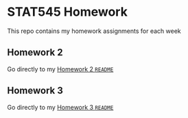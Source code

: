 # STAT545 Homework

This repo contains my homework assignments for each week

## Homework 2
Go directly to my [Homework 2 `README`](hw02/README.md)

## Homework 3
Go directly to my [Homework 3 `README`](hw03/README.md)
